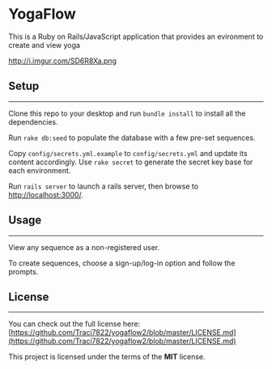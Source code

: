 YogaFlow
============
This is a Ruby on Rails/JavaScript application that provides an evironment to create and view yoga

http://i.imgur.com/SD6R8Xa.png

## Setup
----
Clone this repo to your desktop and run `bundle install` to install all the dependencies.

Run `rake db:seed` to populate the database with a few pre-set sequences.

Copy `config/secrets.yml.example` to `config/secrets.yml` and update its content accordingly. Use `rake secret` to generate the secret key base for each environment.

Run `rails server` to launch a rails server, then browse to [http://localhost:3000/](http://localhost:3000/).

## Usage
----
View any sequence as a non-registered user.

To create sequences, choose a sign-up/log-in option and follow the prompts.

## License
----

You can check out the full license here: [https://github.com/Traci7822/yogaflow2/blob/master/LICENSE.md](https://github.com/Traci7822/yogaflow2/blob/master/LICENSE.md)

This project is licensed under the terms of the **MIT** license.
